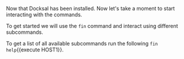 Now that Docksal has been installed. Now let's take a moment to start interacting with the commands.

To get started we will use the `fin` command and interact using different subcommands.

To get a list of all available subcommands run the following `fin help`{{execute HOST1}}.
